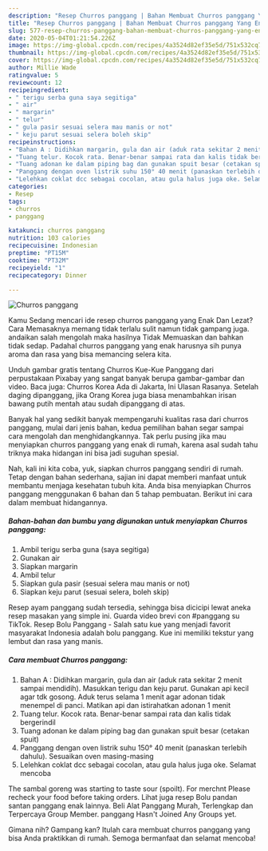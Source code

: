 ```yaml
---
description: "Resep Churros panggang | Bahan Membuat Churros panggang Yang Enak Dan Mudah"
title: "Resep Churros panggang | Bahan Membuat Churros panggang Yang Enak Dan Mudah"
slug: 577-resep-churros-panggang-bahan-membuat-churros-panggang-yang-enak-dan-mudah
date: 2020-05-04T01:21:54.226Z
image: https://img-global.cpcdn.com/recipes/4a3524d82ef35e5d/751x532cq70/churros-panggang-foto-resep-utama.jpg
thumbnail: https://img-global.cpcdn.com/recipes/4a3524d82ef35e5d/751x532cq70/churros-panggang-foto-resep-utama.jpg
cover: https://img-global.cpcdn.com/recipes/4a3524d82ef35e5d/751x532cq70/churros-panggang-foto-resep-utama.jpg
author: Millie Wade
ratingvalue: 5
reviewcount: 12
recipeingredient:
- " terigu serba guna saya segitiga"
- " air"
- " margarin"
- " telur"
- " gula pasir sesuai selera mau manis or not"
- " keju parut sesuai selera boleh skip"
recipeinstructions:
- "Bahan A : Didihkan margarin, gula dan air (aduk rata sekitar 2 menit sampai mendidih). Masukkan terigu dan keju parut. Gunakan api kecil agar tdk gosong. Aduk terus selama 1 menit agar adonan tidak menempel di panci. Matikan api dan istirahatkan adonan 1 menit"
- "Tuang telur. Kocok rata. Benar-benar sampai rata dan kalis tidak bergerindil"
- "Tuang adonan ke dalam piping bag dan gunakan spuit besar (cetakan spuit)"
- "Panggang dengan oven listrik suhu 150° 40 menit (panaskan terlebih dahulu). Sesuaikan oven masing-masing"
- "Lelehkan coklat dcc sebagai cocolan, atau gula halus juga oke. Selamat mencoba"
categories:
- Resep
tags:
- churros
- panggang

katakunci: churros panggang 
nutrition: 103 calories
recipecuisine: Indonesian
preptime: "PT15M"
cooktime: "PT32M"
recipeyield: "1"
recipecategory: Dinner

---
```



![Churros panggang](https://img-global.cpcdn.com/recipes/4a3524d82ef35e5d/751x532cq70/churros-panggang-foto-resep-utama.jpg)

Kamu Sedang mencari ide resep churros panggang yang Enak Dan Lezat? Cara Memasaknya memang tidak terlalu sulit namun tidak gampang juga. andaikan salah mengolah maka hasilnya Tidak Memuaskan dan bahkan tidak sedap. Padahal churros panggang yang enak harusnya sih punya aroma dan rasa yang bisa memancing selera kita.

Unduh gambar gratis tentang Churros Kue-Kue Panggang dari perpustakaan Pixabay yang sangat banyak berupa gambar-gambar dan video. Baca juga: Churros Korea Ada di Jakarta, Ini Ulasan Rasanya. Setelah daging dipanggang, jika Orang Korea juga biasa menambahkan irisan bawang putih mentah atau sudah dipanggang di atas.

Banyak hal yang sedikit banyak mempengaruhi kualitas rasa dari churros panggang, mulai dari jenis bahan, kedua pemilihan bahan segar sampai cara mengolah dan menghidangkannya. Tak perlu pusing jika mau menyiapkan churros panggang yang enak di rumah, karena asal sudah tahu triknya maka hidangan ini bisa jadi suguhan spesial.


Nah, kali ini kita coba, yuk, siapkan churros panggang sendiri di rumah. Tetap dengan bahan sederhana, sajian ini dapat memberi manfaat untuk membantu menjaga kesehatan tubuh kita. Anda bisa menyiapkan Churros panggang menggunakan 6 bahan dan 5 tahap pembuatan. Berikut ini cara dalam membuat hidangannya.

<!--inarticleads1-->

##### Bahan-bahan dan bumbu yang digunakan untuk menyiapkan Churros panggang:

1. Ambil  terigu serba guna (saya segitiga)
1. Gunakan  air
1. Siapkan  margarin
1. Ambil  telur
1. Siapkan  gula pasir (sesuai selera mau manis or not)
1. Siapkan  keju parut (sesuai selera, boleh skip)


Resep ayam panggang sudah tersedia, sehingga bisa dicicipi lewat aneka resep masakan yang simple ini. Guarda video brevi con #panggang su TikTok. Resep Bolu Panggang - Salah satu kue yang menjadi favorit masyarakat Indonesia adalah bolu panggang. Kue ini memiliki tekstur yang lembut dan rasa yang manis. 

<!--inarticleads2-->

##### Cara membuat Churros panggang:

1. Bahan A : Didihkan margarin, gula dan air (aduk rata sekitar 2 menit sampai mendidih). Masukkan terigu dan keju parut. Gunakan api kecil agar tdk gosong. Aduk terus selama 1 menit agar adonan tidak menempel di panci. Matikan api dan istirahatkan adonan 1 menit
1. Tuang telur. Kocok rata. Benar-benar sampai rata dan kalis tidak bergerindil
1. Tuang adonan ke dalam piping bag dan gunakan spuit besar (cetakan spuit)
1. Panggang dengan oven listrik suhu 150° 40 menit (panaskan terlebih dahulu). Sesuaikan oven masing-masing
1. Lelehkan coklat dcc sebagai cocolan, atau gula halus juga oke. Selamat mencoba


The sambal goreng was starting to taste sour (spoilt). For merchnt Please recheck your food before taking orders. Lihat juga resep Bolu pandan santan panggang enak lainnya. Beli Alat Panggang Murah, Terlengkap dan Terpercaya Group Member. panggang Hasn&#39;t Joined Any Groups yet. 

Gimana nih? Gampang kan? Itulah cara membuat churros panggang yang bisa Anda praktikkan di rumah. Semoga bermanfaat dan selamat mencoba!
